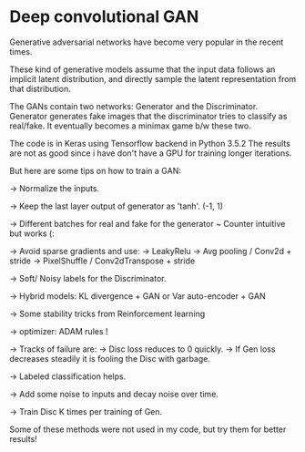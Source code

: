 # Deep convolutional GAN

Generative adversarial networks have become very popular in the recent times.

These kind of generative models assume that the input data follows an implicit latent
distribution, and directly sample the latent representation from that distribution.

The GANs contain two networks: Generator and the Discriminator.
Generator generates fake images that the discriminator tries to classify as real/fake.
It eventually becomes a minimax game b/w these two.

The code is in Keras using Tensorflow backend in Python 3.5.2
The results are not as good since i have don't have a GPU for training longer iterations.



But here are some tips on how to train a GAN:

-> Normalize the inputs.

-> Keep the last layer output of generator as 'tanh'. (-1, 1)

-> Different batches for real and fake for the generator ~ Counter intuitive but works (:

-> Avoid sparse gradients and use:
   -> LeakyRelu
   -> Avg pooling / Conv2d + stride
   -> PixelShuffle / Conv2dTranspose + stride

-> Soft/ Noisy labels for the Discriminator.

-> Hybrid models: KL divergence + GAN or Var auto-encoder + GAN

-> Some stability tricks from Reinforcement learning

-> optimizer: ADAM rules !

-> Tracks of failure are:
   -> Disc loss reduces to 0 quickly.
   -> If Gen loss decreases steadily it is fooling the Disc with garbage.

-> Labeled classification helps.

-> Add some noise to inputs and decay noise over time.

-> Train Disc K times per training of Gen.


Some of these methods were not used in my code, but try them for better results!